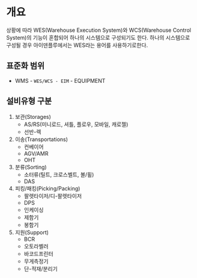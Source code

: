 # 개요
상황에 따라 WES(Warehouse Execution System)와 WCS(Warehouse Control System)의 기능이 혼합되어 하나의 시스템으로 구성되기도 한다. 하나의 시스템으로 구성될 경우 아이덴플루에서는 WES라는 용어를 사용하기로한다.

## 표준화 범위
- WMS - `WES/WCS - EIM` - EQUIPMENT

## 설비유형 구분
1. 보관(Storages)
   - AS/RS(미니로드, 셔틀, 플로우, 모바일, 캐로젤)
   - 선반-렉
1. 이송(Transportations)
    - 컨베이어
    - AGV/AMR
    - OHT
1. 분류(Sorting)
   - 소터류(틸트, 크로스벨트, 볼/휠)
   - DAS
1. 피킹/패킹(Picking/Packing)
   - 팔렛타이저/디-팔렛타이저
   - DPS
   - 인케이싱
   - 제함기
   - 봉함기
1. 지원(Support)
   - BCR
   - 오토라벨러
   - 바코드프린터
   - 무게측정기
   - 단-적재/분리기